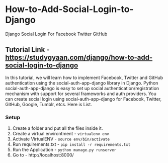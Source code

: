 # How-to-Add-Social-Login-to-Django
Django Social Login For Facebook Twitter GitHub

## Tutorial Link - https://studygyaan.com/django/how-to-add-social-login-to-django

In this tutorial, we will learn how to implement Facebook, Twitter and GitHub authentication using the social-auth-app-django library in Django. Python social-auth-app-django is easy to set up social authentication/registration mechanism with support for several frameworks and auth providers. You can create social login using social-auth-app-django for Facebook, Twitter, GitHub, Google, Tumblr, etcs. Here is List.

### Setup
1. Create a folder and put all the files inside it.
2. Create a virtual environtment - `virtualenv env`
3. Activate VirtualENV - `source env/bin/activate`
4. Run requirements.txt - `pip install -r requirements.txt`
5. Run the Application - `python manage.py runserver`
6. Go to - http://localhost:8000/

